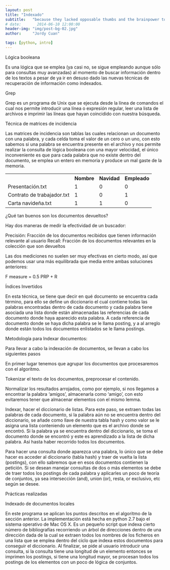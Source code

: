 ```yaml
---
layout: post
title: "Indexado"
subtitle:   "because they lacked opposable thumbs and the brainpower to build a space program."
# date:       2014-06-10 12:00:00
header-img: "img/post-bg-02.jpg"
author:     "Jordy Cuan"

tags: [python, intro]
---
```



Lógica booleana

<p>Es una lógica que se emplea (ya casi no, se sigue empleando aunque sólo para consultas muy avanzadas) al momento de buscar información dentro de los textos a pesar de ya ir en desuso dado las nuevas técnicas de recuperación de información como indexados.
</p>
Grep

<p>Grep es un programa de Unix que se ejecuta desde la línea de comandos el cual nos permite introducir una línea o expresión regular, leer una lista de archivos e imprimir las líneas que hayan coincidido con nuestra búsqueda. 
</p>

Técnica de matrices de incidencia

<p>Las matrices de incidencia son tablas las cuales relacionan  un documento con una palabra, y cada celda toma el valor de un cero o un uno, con esto sabemos si una palabra se encuentra presente en el archivo y nos permite realizar la consulta de lógica booleana con una mayor velocidad, el único inconveniente es que para cada palabra que no existe dentro del documento, se emplea un entero en memoria y produce un mal gaste de la memoria.
</p>

<table>
  <tr>
    <th></th>
    <th>Nombre</th>
    <th>Navidad</th>
    <th>Empleado</th>
  </tr>
  <tr>
    <td>Presentación.txt</td>
    <td>1</td>
    <td>0</td>
    <td>0</td>
  </tr>
  <tr>
    <td>Contrato de trabajador.txt</td>
    <td>1</td>
    <td>0</td>
    <td>1</td>
  </tr>
  <tr>
    <td>Carta navideña.txt</td>
    <td>1</td>
    <td>1</td>
    <td>0</td>
  </tr>
</table>


¿Qué tan buenos son los documentos devueltos?

<p>Hay dos maneras de medir la efectividad de un buscador:
</p>Precisión: Fracción de los documentos recibidos que tienen información relevante al usuario
Recall: Fracción de los documentos relevantes en la colección que son devueltos

Las dos mediciones no suelen ser muy efectivas en cierto modo, así que podemos usar una más equilibrada que media entre ambas soluciones anteriores:

F measure = 0.5 PRP + R 




Índices Invertidos

<p>En esta técnica, se tiene que decir en qué documento se encuentra cada término, para ello se define un diccionario el cual contiene todas las palabras encontradas dentro de cada documento y cada palabra tiene asociada una lista donde están almacenadas las referencias de cada documento donde haya aparecido esta palabra. A cada referencia de documento donde se haya dicha palabra se le llama posting, y a al arreglo donde están todos los documentos enlistados se le llama postings.
</p>

Metodología para Indexar documentos:

Para llevar a cabo la indexación de documentos, se llevan a cabo los siguientes pasos

<p>En primer lugar tenemos que agrupar los documentos que procesaremos con el algoritmo.
</p>Tokenizar el texto de los documentos, preprocesar el contenido.
<p>Normalizar los resultados arrojados, como por ejemplo, si nos llegamos a encontrar la palabra ‘amigos’, almacenarla como ‘amigo’, con esto evitaremos tener que almacenar elementos con el mismo lemma.
</p>
<p>Indexar, hacer el diccionario de listas. Para este paso, se extraen todas las palabras de cada documento, si la palabra aún no se encuentra dentro del diccionario, se añade como llave de nuestra tabla hash y como valor se le asigna una lista conteniendo un elemento que es el archivo donde se encontró. Si la palabra ya se encuentra dentro del diccionario, se toma el documento donde se encontró y este es aprendizado a la lista de dicha palabra. Así hasta haber recorrido todos los documentos.
</p>
<p>Para hacer una consulta donde aparezca una palabra, lo único que se debe hacer es acceder al diccionario (tabla hash) y traer de vuelta la lista (postings), con ello sabremos que en esos documentos contienen la petición. Si se desean manejar consultas de dos o más elementos se debe de traer todos los postings de cada palabra y aplicarles un poco de teoría de conjuntos, ya sea intersección (and), union (or), resta, or exclusivo, etc según se desee.
</p>

Prácticas realizadas

Indexado de documentos locales

<p>En este programa se aplican los puntos descritos en el algoritmo de la sección anterior. La implementación está hecha en python 2.7 bajo el sistema operativo de Mac OS X. Es un pequeño script que indexa cierto número de bibliografías recorriendo un árbol de direcciones dentro de una dirección dada de la cual se extraen todos los nombres de los ficheros en una lista que se emplea dentro del ciclo que indexa estos documentos para conseguir el diccionario. Al finalizar, se pide al usuario introducir una consulta, si la consulta tiene una longitud de un elemento entonces se imprimen los postings, si tiene una longitud mayor, se procesan todos los postings de los elementos con un poco de lógica de conjuntos.
</p>